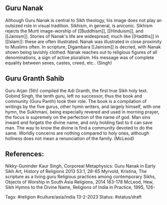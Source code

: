## Guru Nanak
Although Guru Nanak is central to Sikh theology, his image does not play an outsized role in visual tradition. Sikhism, in general, is aniconic. Sikhism rejects the Murti image-worship of [[Buddhism]], [[Hinduism]], and [[Jainism]]. Stories of Nanak's life are widespread, much like [[Hadiths]] in [[Islam]]: these are often illustrated. Nanak was illustrated in close proximity to Muslims often. In scripture, Digambara [[Jainism]] is decried, with Nanak shown being lavishly clothed. Nanak reaches out to religious figures of all denominations, a sign of active pluralism. His message was of complete equality between sexes, castes, creed, etc.. (Singh)

## Guru Granth Sahib
Guru Arjan (5th) compiled the Adi Granth, the first true Sikh holy text. Gobind Singh, the tenth guru, left no successor, thus the book and community (Guru Panth) took their role. The book is a compilation of writings by the five gurus, other hymn writers, and largely himself, with one hymn, the Sukhmani, being especially revered and used in morning prayer, the focus is supremely on the perfection of the name of god. Man sins inward and forgets the divine name, and only holding fast to it can save man. The way to know the divine is find a community devoted to do the same. Worldly concerns are nothing compared to holy ones, although holiness does not mean a renunciation of the family. (McLeod)

## References:
Nikky-Guninder Kaur Singh, Corporeal Metaphysics: Guru Nanak in Early Sikh Art, History of Religions 2013 53:1, 28-65
Myrvold, Kristina, The scripture as a living guru Religious practices among contemporary Sikhs, Objects of Worship in South Asia Religions, 2014 163-178
McLeod, Hew, Sikh Hymns to the Divine Name, Religions of India in Practice, 1995, 126-

Tags: #religion #culture/asia/india
13-2-2023
Status: #status/draft